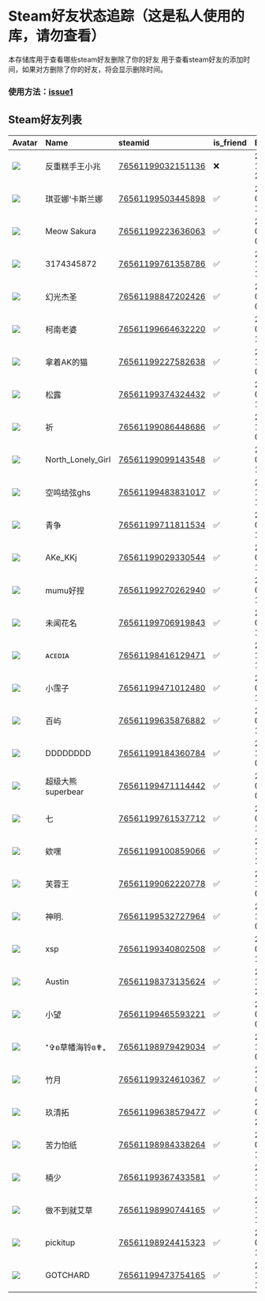 # Steam好友状态追踪（这是私人使用的库，请勿查看）
本存储库用于查看哪些steam好友删除了你的好友
用于查看steam好友的添加时间，如果对方删除了你的好友，将会显示删除时间。
### 使用方法：[issue1](https://github.com/systemannounce/SteamFriends/issues/1)

## Steam好友列表
| Avatar                                                                            | Name              | steamid                                                                     | is_friend   | BFD                 | removed_time        | Remark   |
|:----------------------------------------------------------------------------------|:------------------|:----------------------------------------------------------------------------|:------------|:--------------------|:--------------------|:---------|
| ![](https://avatars.steamstatic.com/ff2c8c92a598980613a311aca94ba75f1ceba593.jpg) | 反重糕手王小兆           | [76561199032151136](https://steamcommunity.com/profiles/76561199032151136/) | ❌           | 2024-11-18 22:57:53 | 2025-01-27 08:52:46 |          |
| ![](https://avatars.steamstatic.com/bfec4675eb2a98886a0deb05efb0ad0ced4421dd.jpg) | 琪亚娜‘卡斯兰娜          | [76561199503445898](https://steamcommunity.com/profiles/76561199503445898/) | ✅           | 2024-08-19 14:06:43 |                     |          |
| ![](https://avatars.steamstatic.com/f2eca8d585fdc2d0d5e7abd8c22437506a89642c.jpg) | Meow Sakura       | [76561199223636063](https://steamcommunity.com/profiles/76561199223636063/) | ✅           | 2024-02-24 09:09:20 |                     |          |
| ![](https://avatars.steamstatic.com/b2ab0e1a80b2ea2328cbf39052b3f86a07d74fbf.jpg) | 3174345872        | [76561199761358786](https://steamcommunity.com/profiles/76561199761358786/) | ✅           | 2024-12-24 13:59:31 |                     |          |
| ![](https://avatars.steamstatic.com/7c6f8ccbaeac8bf07e9c382503b5ee50b6b23ea1.jpg) | 幻光杰圣              | [76561198847202426](https://steamcommunity.com/profiles/76561198847202426/) | ✅           | 2023-09-16 04:53:27 |                     |          |
| ![](https://avatars.steamstatic.com/fde2cbb4d3679cde4cb5d6038230d5d664a63c1f.jpg) | 柯南老婆              | [76561199664632220](https://steamcommunity.com/profiles/76561199664632220/) | ✅           | 2024-04-04 10:44:52 |                     |          |
| ![](https://avatars.steamstatic.com/c87178b8ca90b341108559ef2cc1416cb112f32c.jpg) | 拿着AK的猫            | [76561199227582638](https://steamcommunity.com/profiles/76561199227582638/) | ✅           | 2024-11-20 04:09:42 |                     |          |
| ![](https://avatars.steamstatic.com/95c65410f7ae5c60b3a0e5797f38d1d7f77f03c3.jpg) | 松露                | [76561199374324432](https://steamcommunity.com/profiles/76561199374324432/) | ✅           | 2023-07-03 11:53:34 |                     |          |
| ![](https://avatars.steamstatic.com/df893442fb5d95f77db82b20e30dc28778e6c440.jpg) | 祈                 | [76561199086448686](https://steamcommunity.com/profiles/76561199086448686/) | ✅           | 2024-11-21 00:29:34 |                     |          |
| ![](https://avatars.steamstatic.com/97e9d7ecfabeffbb7ec429515f6baa27acff6012.jpg) | North_Lonely_Girl | [76561199099143548](https://steamcommunity.com/profiles/76561199099143548/) | ✅           | 2024-09-05 15:17:43 |                     |          |
| ![](https://avatars.steamstatic.com/05c9d811c75729caea21e24feb829e1f3f229b17.jpg) | 空鸣结弦ghs           | [76561199483831017](https://steamcommunity.com/profiles/76561199483831017/) | ✅           | 2024-12-25 11:00:07 |                     |          |
| ![](https://avatars.steamstatic.com/e1645e84f31edefd232e7f5be6a877a5673674ab.jpg) | 青争                | [76561199711811534](https://steamcommunity.com/profiles/76561199711811534/) | ✅           | 2024-06-21 10:43:00 |                     |          |
| ![](https://avatars.steamstatic.com/14fa45d90d1774068441651602af9b2de61890b4.jpg) | AKe_KKj           | [76561199029330544](https://steamcommunity.com/profiles/76561199029330544/) | ✅           | 2024-09-16 14:16:37 |                     |          |
| ![](https://avatars.steamstatic.com/b9ad9ab5b357b3b6da480d687df14a4c2014b602.jpg) | mumu好捏            | [76561199270262940](https://steamcommunity.com/profiles/76561199270262940/) | ✅           | 2024-05-18 19:05:45 |                     |          |
| ![](https://avatars.steamstatic.com/ee5cc428258a2f7f5775ae66f8bbcde744738e44.jpg) | 未闻花名              | [76561199706919843](https://steamcommunity.com/profiles/76561199706919843/) | ✅           | 2024-09-02 11:48:09 |                     |          |
| ![](https://avatars.steamstatic.com/be8f05d5564cc4636aefb8556e3cda7b82501958.jpg) | ᴀᴄᴇᴅɪᴀ            | [76561198416129471](https://steamcommunity.com/profiles/76561198416129471/) | ✅           | 2024-12-25 13:35:40 |                     |          |
| ![](https://avatars.steamstatic.com/14fa45d90d1774068441651602af9b2de61890b4.jpg) | 小霈子               | [76561199471012480](https://steamcommunity.com/profiles/76561199471012480/) | ✅           | 2024-08-17 17:27:17 |                     |          |
| ![](https://avatars.steamstatic.com/639bcefd45fc9a7b639a28b542437c839c9e6798.jpg) | 百屿                | [76561199635876882](https://steamcommunity.com/profiles/76561199635876882/) | ✅           | 2024-09-21 15:32:43 |                     |          |
| ![](https://avatars.steamstatic.com/8f6916be3dcc60a0c3e9391276bce389a138b83a.jpg) | DDDDDDDD          | [76561199184360784](https://steamcommunity.com/profiles/76561199184360784/) | ✅           | 2024-11-22 07:49:09 |                     |          |
| ![](https://avatars.steamstatic.com/5224743a782329986bc982b796ba2380312bfdfb.jpg) | 超级大熊superbear     | [76561199471114442](https://steamcommunity.com/profiles/76561199471114442/) | ✅           | 2023-01-19 05:25:04 |                     |          |
| ![](https://avatars.steamstatic.com/0b179b04910094f9a67a31b1e0e65c962cc8afa3.jpg) | 七                 | [76561199761537712](https://steamcommunity.com/profiles/76561199761537712/) | ✅           | 2024-08-21 12:14:16 |                     |          |
| ![](https://avatars.steamstatic.com/727409a34e635dfc88b66da362bd02cb0a1ea2c2.jpg) | 欸嘿                | [76561199100859066](https://steamcommunity.com/profiles/76561199100859066/) | ✅           | 2024-11-12 11:52:02 |                     |          |
| ![](https://avatars.steamstatic.com/f097e084eb25152d2fa0b593c9dca9bd060d125f.jpg) | 芙蓉王               | [76561199062220778](https://steamcommunity.com/profiles/76561199062220778/) | ✅           | 2024-10-18 05:21:01 |                     |          |
| ![](https://avatars.steamstatic.com/fef49e7fa7e1997310d705b2a6158ff8dc1cdfeb.jpg) | 神明.               | [76561199532727964](https://steamcommunity.com/profiles/76561199532727964/) | ✅           | 2023-11-25 01:22:49 |                     |          |
| ![](https://avatars.steamstatic.com/86c5dcaee4c05094d73371cb419aa184b913aa3b.jpg) | xsp               | [76561199340802508](https://steamcommunity.com/profiles/76561199340802508/) | ✅           | 2023-05-13 16:19:37 |                     |          |
| ![](https://avatars.steamstatic.com/40bf29a0a7d3e4a36e64456677985317e46ff3de.jpg) | Austin            | [76561198373135624](https://steamcommunity.com/profiles/76561198373135624/) | ✅           | 2024-10-16 22:42:20 |                     |          |
| ![](https://avatars.steamstatic.com/d25540da00686fde8e1062682ebeeb8e0a3f5bc3.jpg) | 小望                | [76561199465593221](https://steamcommunity.com/profiles/76561199465593221/) | ✅           | 2024-07-01 09:56:26 |                     |          |
| ![](https://avatars.steamstatic.com/bbb91ceebe0d4ed294baa6a159e6f1e7c8e30545.jpg) | ⁺✞ʚ草幡海铃ɞ✟₊        | [76561198979429034](https://steamcommunity.com/profiles/76561198979429034/) | ✅           | 2024-10-16 04:45:58 |                     |          |
| ![](https://avatars.steamstatic.com/3e7fa82d331c950cc2dffca68c4e0f723849cff0.jpg) | 竹月                | [76561199324610367](https://steamcommunity.com/profiles/76561199324610367/) | ✅           | 2024-11-22 08:20:06 |                     |          |
| ![](https://avatars.steamstatic.com/8e6a100a36c18b83ef079ebe080cffe6cac4222c.jpg) | 玖清拓               | [76561199638579477](https://steamcommunity.com/profiles/76561199638579477/) | ✅           | 2024-05-07 23:32:19 |                     |          |
| ![](https://avatars.steamstatic.com/031eff84c277023ef9193370397f98ca20aae6c9.jpg) | 苦力怕纸              | [76561198984338264](https://steamcommunity.com/profiles/76561198984338264/) | ✅           | 2024-07-04 12:41:23 |                     |          |
| ![](https://avatars.steamstatic.com/0b5f7870eabe26e53b158a507b717548fb0e8993.jpg) | 楠少                | [76561199367433581](https://steamcommunity.com/profiles/76561199367433581/) | ✅           | 2024-11-01 11:00:11 |                     |          |
| ![](https://avatars.steamstatic.com/b01e4e0a69a22ec67970268ec16023dde5f12e44.jpg) | 做不到就艾草            | [76561198990744165](https://steamcommunity.com/profiles/76561198990744165/) | ✅           | 2024-12-25 11:00:11 |                     |          |
| ![](https://avatars.steamstatic.com/148ff422f2245ab66abfeabf3f7506861d6b703b.jpg) | pickitup          | [76561198924415323](https://steamcommunity.com/profiles/76561198924415323/) | ✅           | 2025-01-16 13:52:07 |                     |          |
| ![](https://avatars.steamstatic.com/78217a0327450f08fd66be9217d3a1031f81bead.jpg) | GOTCHARD          | [76561199473754165](https://steamcommunity.com/profiles/76561199473754165/) | ✅           | 2024-12-26 11:27:19 |                     |          |